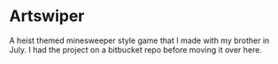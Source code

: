 # Artswiper

A heist themed minesweeper style game that I made with my brother in July. I had the project on a bitbucket repo before moving it over here.
